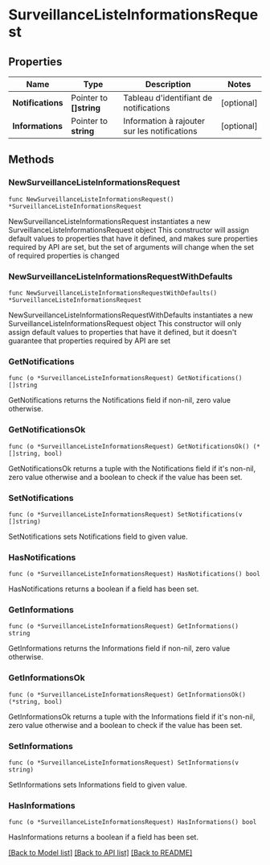 # SurveillanceListeInformationsRequest

## Properties

Name | Type | Description | Notes
------------ | ------------- | ------------- | -------------
**Notifications** | Pointer to **[]string** | Tableau d&#39;identifiant de notifications | [optional] 
**Informations** | Pointer to **string** | Information à rajouter sur les notifications | [optional] 

## Methods

### NewSurveillanceListeInformationsRequest

`func NewSurveillanceListeInformationsRequest() *SurveillanceListeInformationsRequest`

NewSurveillanceListeInformationsRequest instantiates a new SurveillanceListeInformationsRequest object
This constructor will assign default values to properties that have it defined,
and makes sure properties required by API are set, but the set of arguments
will change when the set of required properties is changed

### NewSurveillanceListeInformationsRequestWithDefaults

`func NewSurveillanceListeInformationsRequestWithDefaults() *SurveillanceListeInformationsRequest`

NewSurveillanceListeInformationsRequestWithDefaults instantiates a new SurveillanceListeInformationsRequest object
This constructor will only assign default values to properties that have it defined,
but it doesn't guarantee that properties required by API are set

### GetNotifications

`func (o *SurveillanceListeInformationsRequest) GetNotifications() []string`

GetNotifications returns the Notifications field if non-nil, zero value otherwise.

### GetNotificationsOk

`func (o *SurveillanceListeInformationsRequest) GetNotificationsOk() (*[]string, bool)`

GetNotificationsOk returns a tuple with the Notifications field if it's non-nil, zero value otherwise
and a boolean to check if the value has been set.

### SetNotifications

`func (o *SurveillanceListeInformationsRequest) SetNotifications(v []string)`

SetNotifications sets Notifications field to given value.

### HasNotifications

`func (o *SurveillanceListeInformationsRequest) HasNotifications() bool`

HasNotifications returns a boolean if a field has been set.

### GetInformations

`func (o *SurveillanceListeInformationsRequest) GetInformations() string`

GetInformations returns the Informations field if non-nil, zero value otherwise.

### GetInformationsOk

`func (o *SurveillanceListeInformationsRequest) GetInformationsOk() (*string, bool)`

GetInformationsOk returns a tuple with the Informations field if it's non-nil, zero value otherwise
and a boolean to check if the value has been set.

### SetInformations

`func (o *SurveillanceListeInformationsRequest) SetInformations(v string)`

SetInformations sets Informations field to given value.

### HasInformations

`func (o *SurveillanceListeInformationsRequest) HasInformations() bool`

HasInformations returns a boolean if a field has been set.


[[Back to Model list]](../README.md#documentation-for-models) [[Back to API list]](../README.md#documentation-for-api-endpoints) [[Back to README]](../README.md)


